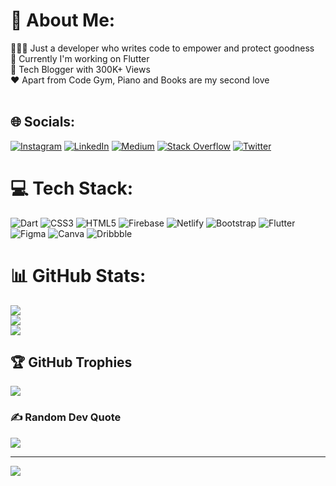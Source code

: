# 💫 About Me:
👨🏻‍💻 Just a developer who writes code to empower and protect goodness<br>🔭 Currently I'm working on Flutter<br>🤩 Tech Blogger with 300K+ Views<br>❤️ Apart from Code Gym, Piano and Books are my second love <br><br>


## 🌐 Socials:
[![Instagram](https://img.shields.io/badge/Instagram-%23E4405F.svg?logo=Instagram&logoColor=white)](https://instagram.com/jay.tillu) [![LinkedIn](https://img.shields.io/badge/LinkedIn-%230077B5.svg?logo=linkedin&logoColor=white)](https://linkedin.com/in/jaytillu) [![Medium](https://img.shields.io/badge/Medium-12100E?logo=medium&logoColor=white)](https://medium.com/@jaytillu) [![Stack Overflow](https://img.shields.io/badge/-Stackoverflow-FE7A16?logo=stack-overflow&logoColor=white)](https://stackoverflow.com/users/8509590) [![Twitter](https://img.shields.io/badge/Twitter-%231DA1F2.svg?logo=Twitter&logoColor=white)](https://twitter.com/jay_tillu) 

# 💻 Tech Stack:
![Dart](https://img.shields.io/badge/dart-%230175C2.svg?style=for-the-badge&logo=dart&logoColor=white) ![CSS3](https://img.shields.io/badge/css3-%231572B6.svg?style=for-the-badge&logo=css3&logoColor=white) ![HTML5](https://img.shields.io/badge/html5-%23E34F26.svg?style=for-the-badge&logo=html5&logoColor=white) ![Firebase](https://img.shields.io/badge/firebase-%23039BE5.svg?style=for-the-badge&logo=firebase) ![Netlify](https://img.shields.io/badge/netlify-%23000000.svg?style=for-the-badge&logo=netlify&logoColor=#00C7B7) ![Bootstrap](https://img.shields.io/badge/bootstrap-%23563D7C.svg?style=for-the-badge&logo=bootstrap&logoColor=white) ![Flutter](https://img.shields.io/badge/Flutter-%2302569B.svg?style=for-the-badge&logo=Flutter&logoColor=white) 	![Figma](https://img.shields.io/badge/figma-%23F24E1E.svg?style=for-the-badge&logo=figma&logoColor=white) ![Canva](https://img.shields.io/badge/Canva-%2300C4CC.svg?style=for-the-badge&logo=Canva&logoColor=white) ![Dribbble](https://img.shields.io/badge/Dribbble-EA4C89?style=for-the-badge&logo=dribbble&logoColor=white)
# 📊 GitHub Stats:
![](https://github-readme-stats.vercel.app/api?username=jay-tillu&theme=radical&hide_border=true&include_all_commits=true&count_private=true)<br/>
![](https://github-readme-streak-stats.herokuapp.com/?user=jay-tillu&theme=radical&hide_border=true)<br/>
![](https://github-readme-stats.vercel.app/api/top-langs/?username=jay-tillu&theme=radical&hide_border=true&include_all_commits=true&count_private=true&layout=compact)

## 🏆 GitHub Trophies
![](https://github-profile-trophy.vercel.app/?username=jay-tillu&theme=radical&no-frame=true&no-bg=true&margin-w=4)

### ✍️ Random Dev Quote
![](https://quotes-github-readme.vercel.app/api?type=horizontal&theme=radical)

---
[![](https://visitcount.itsvg.in/api?id=jay-tillu&icon=0&color=5)](https://visitcount.itsvg.in)

<!-- Proudly created with GPRM ( https://gprm.itsvg.in ) -->
